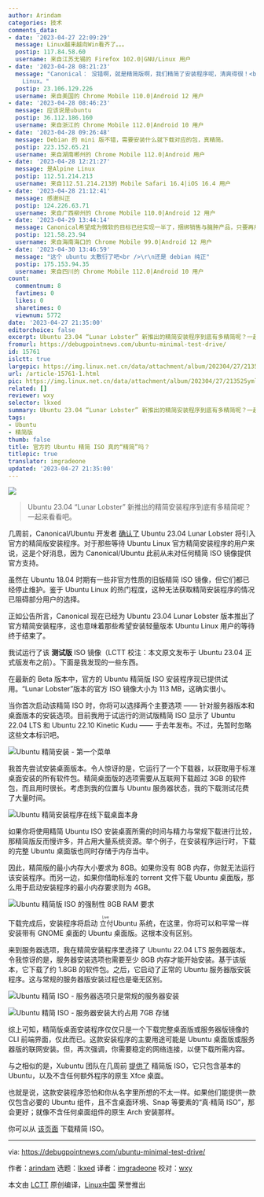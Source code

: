 ```yaml
---
author: Arindam
categories: 技术
comments_data:
- date: '2023-04-27 22:09:29'
  message: Linux越来越向Win看齐了。。。
  postip: 117.84.58.60
  username: 来自江苏无锡的 Firefox 102.0|GNU/Linux 用户
- date: '2023-04-28 08:21:23'
  message: "Canonical： 没错啊，就是精简版啊，我们精简了安装程序呢，清爽得很！<br />\r\n我：（折腾一番后）说得好，我选择Arpine
    Linux。"
  postip: 23.106.129.226
  username: 来自美国的 Chrome Mobile 110.0|Android 12 用户
- date: '2023-04-28 08:46:23'
  message: 应该说是ubuntu
  postip: 36.112.186.160
  username: 来自浙江的 Chrome Mobile 112.0|Android 10 用户
- date: '2023-04-28 09:26:48'
  message: Debian 的 mini 版不错，需要安装什么就下载对应的包，真精简。
  postip: 223.152.65.21
  username: 来自湖南郴州的 Chrome Mobile 112.0|Android 用户
- date: '2023-04-28 12:21:27'
  message: 是Alpine Linux
  postip: 112.51.214.213
  username: 来自112.51.214.213的 Mobile Safari 16.4|iOS 16.4 用户
- date: '2023-04-28 21:12:41'
  message: 感谢纠正
  postip: 124.226.63.71
  username: 来自广西柳州的 Chrome Mobile 110.0|Android 12 用户
- date: '2023-04-29 13:44:14'
  message: Canonical希望成为微软的目标已经实现一半了，捆绑销售与臃肿产品，只要再用$把生态打通，2345上linux指日可待哦
  postip: 121.58.23.94
  username: 来自海南海口的 Chrome Mobile 99.0|Android 12 用户
- date: '2023-04-30 13:46:59'
  message: "这个 ubuntu 太敷衍了吧<br />\r\n还是 debian 纯正"
  postip: 175.153.94.35
  username: 来自四川的 Chrome Mobile 112.0|Android 10 用户
count:
  commentnum: 8
  favtimes: 0
  likes: 0
  sharetimes: 0
  viewnum: 5772
date: '2023-04-27 21:35:00'
editorchoice: false
excerpt: Ubuntu 23.04 “Lunar Lobster” 新推出的精简安装程序到底有多精简呢？一起来看看吧。
fromurl: https://debugpointnews.com/ubuntu-minimal-test-drive/
id: 15761
islctt: true
largepic: https://img.linux.net.cn/data/attachment/album/202304/27/213525ymlmxicpt3ctmlti.jpg
url: /article-15761-1.html
pic: https://img.linux.net.cn/data/attachment/album/202304/27/213525ymlmxicpt3ctmlti.jpg.thumb.jpg
related: []
reviewer: wxy
selector: lkxed
summary: Ubuntu 23.04 “Lunar Lobster” 新推出的精简安装程序到底有多精简呢？一起来看看吧。
tags:
- Ubuntu
- 精简版
thumb: false
title: 官方的 Ubuntu 精简 ISO 真的“精简”吗？
titlepic: true
translator: imgradeone
updated: '2023-04-27 21:35:00'
---
```


![](https://img.linux.net.cn/data/attachment/album/202304/27/213525ymlmxicpt3ctmlti.jpg)



> 
> Ubuntu 23.04 “Lunar Lobster” 新推出的精简安装程序到底有多精简呢？一起来看看吧。
> 
> 
> 


几周前，Canonical/Ubuntu 开发者 [确认了](/article-15588-1.html) Ubuntu 23.04 Lunar Lobster 将引入官方的精简版安装程序。对于那些等待 Ubuntu Linux 官方精简安装程序的用户来说，这是个好消息，因为 Canonical/Ubuntu 此前从未对任何精简 ISO 镜像提供官方支持。


虽然在 Ubuntu 18.04 时期有一些非官方性质的旧版精简 ISO 镜像，但它们都已经停止维护。鉴于 Ubuntu Linux 的热门程度，这种无法获取精简安装程序的情况已阻碍部分用户的选择。


正如公告所言，Canonical 现在已经为 Ubuntu 23.04 Lunar Lobster 版本推出了官方精简安装程序，这也意味着那些希望安装轻量版本 Ubuntu Linux 用户的等待终于结束了。


我试运行了该 **测试版** ISO 镜像（LCTT 校注：本文原文发布于 Ubuntu 23.04 正式版发布之前）。下面是我发现的一些东西。


在最新的 Beta 版本中，官方的 Ubuntu 精简版 ISO 安装程序现已提供试用。“Lunar Lobster”版本的官方 ISO 镜像大小为 113 MB，这确实很小。


当你首次启动该精简 ISO 时，你将可以选择两个主要选项 —— 针对服务器版本和桌面版本的安装选项。目前我用于试运行的测试版精简 ISO 显示了 Ubuntu 22.04 LTS 和 Ubuntu 22.10 Kinetic Kudu —— 于去年发布。不过，先暂时忽略这些文本标识吧。


![Ubuntu 精简安装 - 第一个菜单](https://img.linux.net.cn/data/attachment/album/202304/27/213610kdtodycjsmo0e4ds.jpg)


我首先尝试安装桌面版本。令人惊讶的是，它运行了一个下载器，以获取用于标准桌面安装的所有软件包。精简桌面版的选项需要从互联网下载超过 3GB 的软件包，而且用时很长。考虑到我的位置与 Ubuntu 服务器状态，我的下载测试花费了大量时间。


![Ubuntu 精简安装程序在线下载桌面本身](https://img.linux.net.cn/data/attachment/album/202304/27/213616kwts0bp5ebps26t8.jpg)


如果你将使用精简 Ubuntu ISO 安装桌面所需的时间与精力与常规下载进行比较，那精简版反而慢许多，并占用大量系统资源。举个例子，在安装程序运行时，下载的完整 Ubuntu 桌面版也同时存储于内存当中。


因此，精简版的最小内存大小要求为 8GB。如果你没有 8GB 内存，你就无法运行该安装程序。而另一边，如果你借助标准的 torrent 文件下载 Ubuntu 桌面版，那么用于启动安装程序的最小内存要求则为 4GB。


![Ubuntu 精简版 ISO 的强制性 8GB RAM 要求](https://img.linux.net.cn/data/attachment/album/202304/27/213621nhn0yrnpsoozrfio.jpg)


下载完成后，安装程序将启动<ruby> 立付 <rt>  Live </rt></ruby> Ubuntu 系统，在这里，你将可以和平常一样安装带有 GNOME 桌面的 Ubuntu 桌面版。这根本没有区别。


来到服务器选项，我在精简安装程序里选择了 Ubuntu 22.04 LTS 服务器版本。令我惊讶的是，服务器安装选项也需要至少 8GB 内存才能开始安装。基于该版本，它下载了约 1.8GB 的软件包。之后，它启动了正常的 Ubuntu 服务器版安装程序。这与常规的服务器版安装过程也是毫无区别。


![Ubuntu 精简 ISO - 服务器选项只是常规的服务器安装](https://img.linux.net.cn/data/attachment/album/202304/27/213626k52pl67cll7801l7.jpg)


![Ubuntu 精简 ISO - 服务器安装大约占用 7GB 存储](https://img.linux.net.cn/data/attachment/album/202304/27/213633bh2uj3hy98hhxhj8.jpg)


综上可知，精简版桌面安装程序仅仅只是一个下载完整桌面版或服务器版镜像的 CLI 前端界面，仅此而已。这款安装程序的主要用途可能是 Ubuntu 桌面版或服务器版的联网安装。但，再次强调，你需要稳定的网络连接，以便下载所需内容。


与之相似的是，Xubuntu 团队在几周前 [提供了](https://www.debugpoint.com/xubuntu-minimal/) 精简版 ISO，它只包含基本的 Ubuntu，以及不含任何额外程序的原生 Xfce 桌面。


也就是说，这款安装程序恐怕和你从名字里所想的不太一样。如果他们能提供一款仅包含必要的 Ubuntu 组件，且不含桌面环境、Snap 等要素的“真·精简 ISO”，那会更好；就像不含任何桌面组件的原生 Arch 安装那样。


你可以从 [该页面](https://cdimages.ubuntu.com/ubuntu-mini-iso/daily-live/current/) 下载精简 ISO。




---


via: <https://debugpointnews.com/ubuntu-minimal-test-drive/>


作者：[arindam](https://debugpointnews.com/author/dpicubegmail-com/) 选题：[lkxed](https://github.com/lkxed/) 译者：[imgradeone](https://github.com/imgradeone) 校对：[wxy](https://github.com/wxy)


本文由 [LCTT](https://github.com/LCTT/TranslateProject) 原创编译，[Linux中国](https://linux.cn/) 荣誉推出
